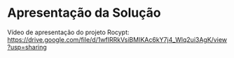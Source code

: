 # Apresentação da Solução

Vídeo de apresentação do projeto Rocypt:
https://drive.google.com/file/d/1wfIRRkVsiBMIKAc6kY7j4_Wlq2ui3AgK/view?usp=sharing
